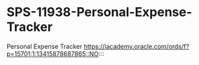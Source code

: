 # SPS-11938-Personal-Expense-Tracker
Personal Expense Tracker
https://iacademy.oracle.com/ords/f?p=15701:1:13415878687865::NO:::

